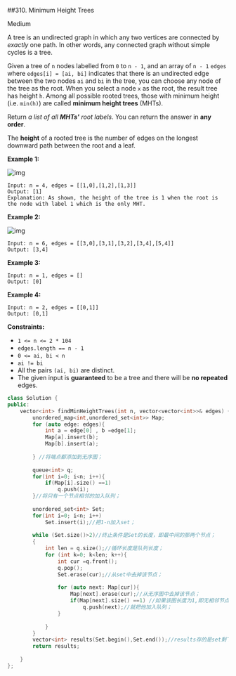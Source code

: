 ##310. Minimum Height Trees

Medium

A tree is an undirected graph in which any two vertices are connected by *exactly* one path. In other words, any connected graph without simple cycles is a tree.

Given a tree of `n` nodes labelled from `0` to `n - 1`, and an array of `n - 1` `edges` where `edges[i] = [ai, bi]` indicates that there is an undirected edge between the two nodes `ai` and `bi` in the tree, you can choose any node of the tree as the root. When you select a node `x` as the root, the result tree has height `h`. Among all possible rooted trees, those with minimum height (i.e. `min(h)`) are called **minimum height trees** (MHTs).

Return *a list of all **MHTs'** root labels*. You can return the answer in **any order**.

The **height** of a rooted tree is the number of edges on the longest downward path between the root and a leaf.

 

**Example 1:**

![img](https://assets.leetcode.com/uploads/2020/09/01/e1.jpg)

```
Input: n = 4, edges = [[1,0],[1,2],[1,3]]
Output: [1]
Explanation: As shown, the height of the tree is 1 when the root is the node with label 1 which is the only MHT.
```

**Example 2:**

![img](https://assets.leetcode.com/uploads/2020/09/01/e2.jpg)

```
Input: n = 6, edges = [[3,0],[3,1],[3,2],[3,4],[5,4]]
Output: [3,4]
```

**Example 3:**

```
Input: n = 1, edges = []
Output: [0]
```

**Example 4:**

```
Input: n = 2, edges = [[0,1]]
Output: [0,1]
```

 

**Constraints:**

- `1 <= n <= 2 * 104`
- `edges.length == n - 1`
- `0 <= ai, bi < n`
- `ai != bi`
- All the pairs `(ai, bi)` are distinct.
- The given input is **guaranteed** to be a tree and there will be **no repeated** edges.

```c++
class Solution {
public:
    vector<int> findMinHeightTrees(int n, vector<vector<int>>& edges) {
        unordered_map<int,unordered_set<int>> Map;
        for (auto edge: edges){
            int a = edge[0] , b =edge[1];
            Map[a].insert(b);
            Map[b].insert(a);
            
        } //将端点都添加到无序图；
        
        queue<int> q;
        for(int i=0; i<n; i++){
            if(Map[i].size() ==1)
                q.push(i);
        }//将只有一个节点相邻的加入队列；
        
        unordered_set<int> Set;
        for(int i=0; i<n; i++)
            Set.insert(i);//把1-n加入set；
        
        while (Set.size()>2)//终止条件是Set的长度，即最中间的那两个节点；
        {
            int len = q.size();//循环长度是队列长度；
            for (int k=0; k<len; k++){
                int cur =q.front();
                q.pop();
                Set.erase(cur);//从set中去掉该节点；
                
                for (auto next: Map[cur]){
                    Map[next].erase(cur);//从无序图中去掉该节点；
                    if(Map[next].size() ==1) //如果该图长度为1,即无相邻节点
                        q.push(next);//就把他加入队列；
                }
                
            }
        }  
        vector<int> results(Set.begin(),Set.end());//results存的是set剩下来的；
        return results;
        
    }
};
```

